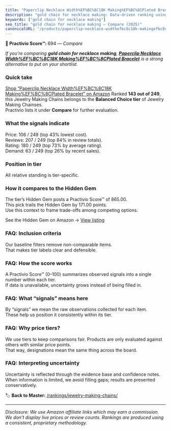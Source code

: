 ```yaml
---
title: "Paperclip Necklace Width%EF%BC%8C18K Making%EF%BC%8CPlated Bracelet"
description: "gold chain for necklace making: Data-driven ranking using the Practivio Score™. Positioned by quality, value, demand, findability, momentum."
keywords: ["gold chain for necklace making"]
seo_title: "gold chain for necklace making — Compare (2025)"
canonicalURL: "/products/paperclip-necklace-widthefbc8c18k-makingefbc8cplated-bracelet-B0F333RTBW/"
---
```


**🛒 Practivio Score™:** 694 — _Compare_


*If you're comparing **gold chain for necklace making**, **[Paperclip Necklace Width%EF%BC%8C18K Making%EF%BC%8CPlated Bracelet](https://www.amazon.com/dp/B0F333RTBW?tag=practivio-20)** is a strong alternative to put on your shortlist.*
### Quick take
[Shop “Paperclip Necklace Width%EF%BC%8C18K Making%EF%BC%8CPlated Bracelet” on Amazon](https://www.amazon.com/dp/B0F333RTBW?tag=practivio-20)
Ranked **143 out of 249**, this Jewelry Making Chains belongs to the **Balanced Choice tier** of Jewelry Making Chainses.  
Practivio lists it under **Compare** for further evaluation.

### What the signals indicate
Price: 106 / 249 (top 43% lowest cost).  
Reviews: 207 / 249 (top 84% in review totals).  
Rating: 180 / 249 (top 73% by average rating).  
Demand: 63 / 249 (top 26% by recent sales).

### Position in tier
All relative standing is tier-specific.

### How it compares to the Hidden Gem
The tier’s Hidden Gem posts a Practivio Score™ of 865.00.  
This pick trails the Hidden Gem by 171.00 points.  
Use this context to frame trade-offs among competing options.  

See the Hidden Gem on Amazon → [View listing](https://www.amazon.com/dp/B079JW6C7Y?tag=practivio-20)

### FAQ: Inclusion criteria
Our baseline filters remove non-comparable items.  
That makes tier labels clear and defensible.

### FAQ: How the score works
A Practivio Score™ (0–100) summarizes observed signals into a single number within each tier.  
If data is unavailable, uncertainty grows instead of being filled in.

### FAQ: What “signals” means here
By “signals” we mean the raw observations collected for each item.  
These help us position it consistently within its tier.

### FAQ: Why price tiers?
We use tiers to keep comparisons fair. Products are only evaluated against others with similar price points.  
That way, designations mean the same thing across the board.

### FAQ: Interpreting uncertainty
Uncertainty is reflected through the evidence base and confidence notes.  
When information is limited, we avoid filling gaps; results are presented conservatively.

<!-- Missing template for Compare/CompareWithinPriceClass -->


🏷️ **Back to Master:** [/rankings/jewelry-making-chains/](/rankings/jewelry-making-chains/)

---
_Disclosure: We use Amazon affiliate links which may earn a commission. We don’t display live prices or review counts. Rankings are produced using a consistent, proprietary methodology._
